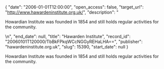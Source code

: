 {
  "date": "2006-01-01T12:00:00", 
  "open_access": false, 
  "target_url": "http://www.hawardeninstitute.org.uk/", 
  "description": "<p>Howardian Institute was founded in 1854 and still holds regular activities for the community.</p>\n", 
  "end_date": null, 
  "title": "Hawarden Institute", 
  "record_id": "20060101T120000/TbBkFPkqWCcNGGyREHaLHA==", 
  "publisher": "hawardeninstitute.org.uk", 
  "slug": 15390, 
  "start_date": null
}

<p>Howardian Institute was founded in 1854 and still holds regular activities for the community.</p>
